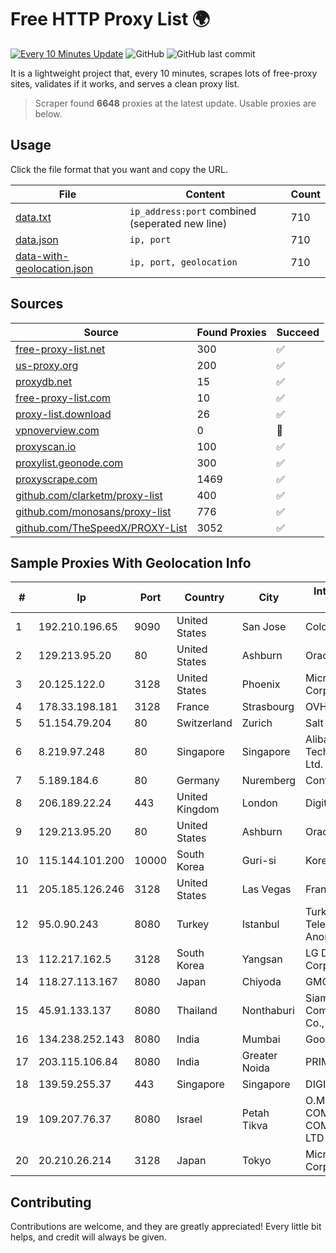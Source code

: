 
# Free HTTP Proxy List 🌍

[![Every 10 Minutes Update](https://github.com/mertguvencli/http-proxy-list/actions/workflows/main.yml/badge.svg?branch=main)](https://github.com/mertguvencli/http-proxy-list/actions/workflows/main.yml)
![GitHub](https://img.shields.io/github/license/mertguvencli/http-proxy-list)
![GitHub last commit](https://img.shields.io/github/last-commit/mertguvencli/http-proxy-list)

It is a lightweight project that, every 10 minutes, scrapes lots of free-proxy sites, validates if it works, and serves a clean proxy list.


> Scraper found **6648** proxies at the latest update. Usable proxies are below.

## Usage

Click the file format that you want and copy the URL.


|File|Content|Count|
|----|-------|-----|
|[data.txt](https://raw.githubusercontent.com/mertguvencli/http-proxy-list/main/proxy-list/data.txt)|`ip_address:port` combined (seperated new line)|710|
|[data.json](https://raw.githubusercontent.com/mertguvencli/http-proxy-list/main/proxy-list/data.json)|`ip, port`|710|
|[data-with-geolocation.json](https://raw.githubusercontent.com/mertguvencli/http-proxy-list/main/proxy-list/data-with-geolocation.json)|`ip, port, geolocation`|710|

## Sources

|Source|Found Proxies|Succeed|
|------|-------------|-------|
|[free-proxy-list.net](https://free-proxy-list.net)|300|✅|
|[us-proxy.org](https://www.us-proxy.org)|200|✅|
|[proxydb.net](http://proxydb.net)|15|✅|
|[free-proxy-list.com](https://free-proxy-list.com/?page=&port=&type%5B%5D=http&type%5B%5D=https&up_time=0&search=Search)|10|✅|
|[proxy-list.download](https://www.proxy-list.download/HTTP)|26|✅|
|[vpnoverview.com](https://vpnoverview.com/privacy/anonymous-browsing/free-proxy-servers)|0|🚫|
|[proxyscan.io](https://www.proxyscan.io)|100|✅|
|[proxylist.geonode.com](https://proxylist.geonode.com/api/proxy-list?limit=300&page=1&sort_by=lastChecked&sort_type=desc&protocols=http,https)|300|✅|
|[proxyscrape.com](https://api.proxyscrape.com/v2/?request=displayproxies&protocol=http&timeout=10000&country=all&ssl=all&anonymity=all)|1469|✅|
|[github.com/clarketm/proxy-list](https://raw.githubusercontent.com/clarketm/proxy-list/master/proxy-list-raw.txt)|400|✅|
|[github.com/monosans/proxy-list](https://raw.githubusercontent.com/monosans/proxy-list/main/proxies/http.txt)|776|✅|
|[github.com/TheSpeedX/PROXY-List](https://raw.githubusercontent.com/TheSpeedX/PROXY-List/master/http.txt)|3052|✅|


## Sample Proxies With Geolocation Info

|#|Ip|Port|Country|City|Internet Service Provider|
|-|--|----|-------|----|-------------------------|
|1|192.210.196.65|9090|United States|San Jose|ColoCrossing|
|2|129.213.95.20|80|United States|Ashburn|Oracle Corporation|
|3|20.125.122.0|3128|United States|Phoenix|Microsoft Corporation|
|4|178.33.198.181|3128|France|Strasbourg|OVH SAS|
|5|51.154.79.204|80|Switzerland|Zurich|Salt Mobile SA|
|6|8.219.97.248|80|Singapore|Singapore|Alibaba (US) Technology Co., Ltd.|
|7|5.189.184.6|80|Germany|Nuremberg|Contabo GmbH|
|8|206.189.22.24|443|United Kingdom|London|DigitalOcean, LLC|
|9|129.213.95.20|80|United States|Ashburn|Oracle Corporation|
|10|115.144.101.200|10000|South Korea|Guri-si|Korea Telecom|
|11|205.185.126.246|3128|United States|Las Vegas|FranTech Solutions|
|12|95.0.90.243|8080|Turkey|Istanbul|Turk Telekomunikasyon Anonim Sirketi|
|13|112.217.162.5|3128|South Korea|Yangsan|LG DACOM Corporation|
|14|118.27.113.167|8080|Japan|Chiyoda|GMO Internet, Inc.|
|15|45.91.133.137|8080|Thailand|Nonthaburi|Siamdata Communication Co., ltd.|
|16|134.238.252.143|8080|India|Mumbai|Google LLC|
|17|203.115.106.84|8080|India|Greater Noida|PRIMENET|
|18|139.59.255.37|443|Singapore|Singapore|DIGITALOCEAN|
|19|109.207.76.37|8080|Israel|Petah Tikva|O.M.C. COMPUTERS & COMMUNICATIONS LTD|
|20|20.210.26.214|3128|Japan|Tokyo|Microsoft Corporation|



## Contributing

Contributions are welcome, and they are greatly appreciated! Every
little bit helps, and credit will always be given.

